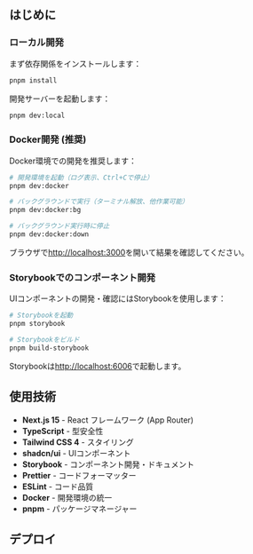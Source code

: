 ## はじめに

### ローカル開発

まず依存関係をインストールします：

```bash
pnpm install
```

開発サーバーを起動します：

```bash
pnpm dev:local
```

### Docker開発 (推奨)

Docker環境での開発を推奨します：

```bash
# 開発環境を起動（ログ表示、Ctrl+Cで停止）
pnpm dev:docker

# バックグラウンドで実行（ターミナル解放、他作業可能）
pnpm dev:docker:bg

# バックグラウンド実行時に停止
pnpm dev:docker:down
```

ブラウザで[http://localhost:3000](http://localhost:3000)を開いて結果を確認してください。

### Storybookでのコンポーネント開発

UIコンポーネントの開発・確認にはStorybookを使用します：

```bash
# Storybookを起動
pnpm storybook

# Storybookをビルド
pnpm build-storybook
```

Storybookは[http://localhost:6006](http://localhost:6006)で起動します。

## 使用技術

- **Next.js 15** - React フレームワーク (App Router)
- **TypeScript** - 型安全性
- **Tailwind CSS 4** - スタイリング
- **shadcn/ui** - UIコンポーネント
- **Storybook** - コンポーネント開発・ドキュメント
- **Prettier** - コードフォーマッター
- **ESLint** - コード品質
- **Docker** - 開発環境の統一
- **pnpm** - パッケージマネージャー

## デプロイ
